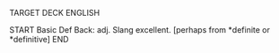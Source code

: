 TARGET DECK
ENGLISH

START
Basic
Def
Back: adj. Slang excellent. [perhaps from *definite or *definitive]
END
